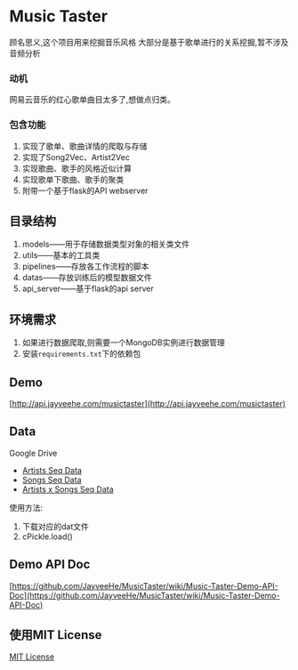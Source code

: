 # Music Taster
顾名思义,这个项目用来挖掘音乐风格
大部分是基于歌单进行的关系挖掘,暂不涉及音频分析

### 动机
网易云音乐的红心歌单曲目太多了,想做点归类。

### 包含功能
1. 实现了歌单、歌曲详情的爬取与存储
2. 实现了Song2Vec、Artist2Vec
3. 实现歌曲、歌手的风格近似计算
4. 实现歌单下歌曲、歌手的聚类
5. 附带一个基于flask的API webserver

## 目录结构
1. models——用于存储数据类型对象的相关类文件
2. utils——基本的工具类
3. pipelines——存放各工作流程的脚本
4. datas——存放训练后的模型数据文件
5. api_server——基于flask的api server

## 环境需求
1. 如果进行数据爬取,则需要一个MongoDB实例进行数据管理
2. 安装`requirements.txt`下的依赖包

## Demo

[http://api.jayveehe.com/musictaster](http://api.jayveehe.com/musictaster)

## Data
Google Drive
- [Artists Seq Data](https://drive.google.com/file/d/1fO4BkXBB9Rf5DsF7kggr6lROA4gmAB3Z/view?usp=sharing)
- [Songs Seq Data](https://drive.google.com/file/d/1_kwmQ87kz3kHIRcAUdFaXY0_x2KCMyBw/view?usp=sharing)
- [Artists x Songs Seq Data](https://drive.google.com/file/d/1IHetYu7Lrd_6jVurmq3_0oZ-OalEk5w2/view?usp=sharing)

使用方法:
1. 下载对应的dat文件
2. cPickle.load()

## Demo API Doc
[https://github.com/JayveeHe/MusicTaster/wiki/Music-Taster-Demo-API-Doc](https://github.com/JayveeHe/MusicTaster/wiki/Music-Taster-Demo-API-Doc)

## 使用MIT License
[MIT License](https://github.com/JayveeHe/MusicTaster/blob/master/LICENSE)

